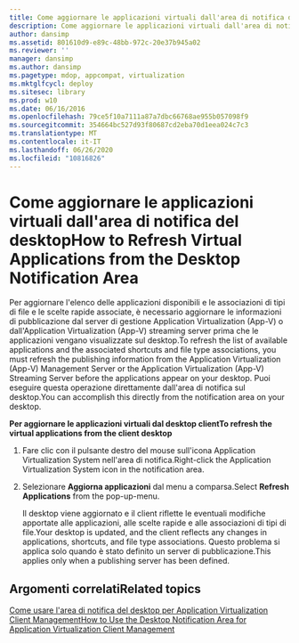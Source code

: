 ```yaml
---
title: Come aggiornare le applicazioni virtuali dall'area di notifica del desktop
description: Come aggiornare le applicazioni virtuali dall'area di notifica del desktop
author: dansimp
ms.assetid: 801610d9-e89c-48bb-972c-20e37b945a02
ms.reviewer: ''
manager: dansimp
ms.author: dansimp
ms.pagetype: mdop, appcompat, virtualization
ms.mktglfcycl: deploy
ms.sitesec: library
ms.prod: w10
ms.date: 06/16/2016
ms.openlocfilehash: 79ce5f10a7111a87a7dbc66768ae955b057098f9
ms.sourcegitcommit: 354664bc527d93f80687cd2eba70d1eea024c7c3
ms.translationtype: MT
ms.contentlocale: it-IT
ms.lasthandoff: 06/26/2020
ms.locfileid: "10816826"
---
```

# <span data-ttu-id="f5c83-103">Come aggiornare le applicazioni virtuali dall'area di notifica del desktop</span><span class="sxs-lookup"><span data-stu-id="f5c83-103">How to Refresh Virtual Applications from the Desktop Notification Area</span></span>


<span data-ttu-id="f5c83-104">Per aggiornare l'elenco delle applicazioni disponibili e le associazioni di tipi di file e le scelte rapide associate, è necessario aggiornare le informazioni di pubblicazione dal server di gestione Application Virtualization (App-V) o dall'Application Virtualization (App-V) streaming server prima che le applicazioni vengano visualizzate sul desktop.</span><span class="sxs-lookup"><span data-stu-id="f5c83-104">To refresh the list of available applications and the associated shortcuts and file type associations, you must refresh the publishing information from the Application Virtualization (App-V) Management Server or the Application Virtualization (App-V) Streaming Server before the applications appear on your desktop.</span></span> <span data-ttu-id="f5c83-105">Puoi eseguire questa operazione direttamente dall'area di notifica sul desktop.</span><span class="sxs-lookup"><span data-stu-id="f5c83-105">You can accomplish this directly from the notification area on your desktop.</span></span>

**<span data-ttu-id="f5c83-106">Per aggiornare le applicazioni virtuali dal desktop client</span><span class="sxs-lookup"><span data-stu-id="f5c83-106">To refresh the virtual applications from the client desktop</span></span>**

1.  <span data-ttu-id="f5c83-107">Fare clic con il pulsante destro del mouse sull'icona Application Virtualization System nell'area di notifica.</span><span class="sxs-lookup"><span data-stu-id="f5c83-107">Right-click the Application Virtualization System icon in the notification area.</span></span>

2.  <span data-ttu-id="f5c83-108">Selezionare **Aggiorna applicazioni** dal menu a comparsa.</span><span class="sxs-lookup"><span data-stu-id="f5c83-108">Select **Refresh Applications** from the pop-up-menu.</span></span>

    <span data-ttu-id="f5c83-109">Il desktop viene aggiornato e il client riflette le eventuali modifiche apportate alle applicazioni, alle scelte rapide e alle associazioni di tipi di file.</span><span class="sxs-lookup"><span data-stu-id="f5c83-109">Your desktop is updated, and the client reflects any changes in applications, shortcuts, and file type associations.</span></span> <span data-ttu-id="f5c83-110">Questo problema si applica solo quando è stato definito un server di pubblicazione.</span><span class="sxs-lookup"><span data-stu-id="f5c83-110">This applies only when a publishing server has been defined.</span></span>

## <span data-ttu-id="f5c83-111">Argomenti correlati</span><span class="sxs-lookup"><span data-stu-id="f5c83-111">Related topics</span></span>


[<span data-ttu-id="f5c83-112">Come usare l'area di notifica del desktop per Application Virtualization Client Management</span><span class="sxs-lookup"><span data-stu-id="f5c83-112">How to Use the Desktop Notification Area for Application Virtualization Client Management</span></span>](how-to-use-the-desktop-notification-area-for-application-virtualization-client-management.md)

 

 





